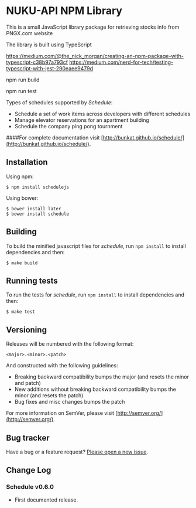 # NUKU-API NPM Library
This is a small JavaScript library package for retrieving stocks info from PNGX.com website

The library is built using TypeScript

https://medium.com/@the_nick_morgan/creating-an-npm-package-with-typescript-c38b97a793cf
https://medium.com/nerd-for-tech/testing-typescript-with-jest-290eaee9479d

npm run build

npm run test



Types of schedules supported by _Schedule_:

* Schedule a set of work items across developers with different schedules
* Manage elevator reservations for an apartment building
* Schedule the company ping pong tournment

####For complete documentation visit [http://bunkat.github.io/schedule/](http://bunkat.github.io/schedule/).


## Installation
Using npm:

    $ npm install schedulejs

Using bower:

    $ bower install later
    $ bower install schedule

## Building

To build the minified javascript files for _schedule_, run `npm install` to install dependencies and then:

    $ make build

## Running tests

To run the tests for _schedule_, run `npm install` to install dependencies and then:

    $ make test

## Versioning

Releases will be numbered with the following format:

`<major>.<minor>.<patch>`

And constructed with the following guidelines:

* Breaking backward compatibility bumps the major (and resets the minor and patch)
* New additions without breaking backward compatibility bumps the minor (and resets the patch)
* Bug fixes and misc changes bumps the patch

For more information on SemVer, please visit [http://semver.org/](http://semver.org/).

## Bug tracker

Have a bug or a feature request? [Please open a new issue](https://github.com/bunkat/schedule/issues).

## Change Log

### Schedule v0.6.0

* First documented release.